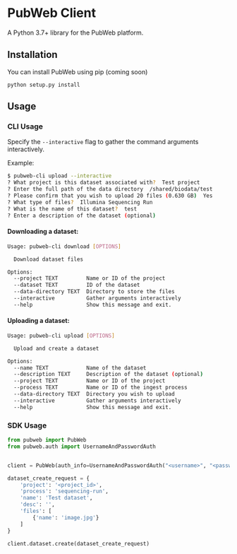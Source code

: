 # PubWeb Client

A Python 3.7+ library for the PubWeb platform.

## Installation

You can install PubWeb using pip (coming soon)

`python setup.py install`

## Usage

### CLI Usage

Specify the `--interactive` flag to gather the command arguments interactively. 

Example:

```bash
$ pubweb-cli upload --interactive
? What project is this dataset associated with?  Test project
? Enter the full path of the data directory  /shared/biodata/test
? Please confirm that you wish to upload 20 files (0.630 GB)  Yes
? What type of files?  Illumina Sequencing Run
? What is the name of this dataset?  test
? Enter a description of the dataset (optional)

```


#### Downloading a dataset:
```bash
Usage: pubweb-cli download [OPTIONS]

  Download dataset files

Options:
  --project TEXT         Name or ID of the project
  --dataset TEXT         ID of the dataset
  --data-directory TEXT  Directory to store the files
  --interactive          Gather arguments interactively
  --help                 Show this message and exit.
```

#### Uploading a dataset:
```bash
Usage: pubweb-cli upload [OPTIONS]

  Upload and create a dataset

Options:
  --name TEXT            Name of the dataset
  --description TEXT     Description of the dataset (optional)
  --project TEXT         Name or ID of the project
  --process TEXT         Name or ID of the ingest process
  --data-directory TEXT  Directory you wish to upload
  --interactive          Gather arguments interactively
  --help                 Show this message and exit.
```

### SDK Usage

```python
from pubweb import PubWeb
from pubweb.auth import UsernameAndPasswordAuth


client = PubWeb(auth_info=UsernameAndPasswordAuth("<username>", "<password>"))

dataset_create_request = {
    'project': '<project_id>',
    'process': 'sequencing-run',
    'name': 'Test dataset',
    'desc': '',
    'files': [
        {'name': 'image.jpg'}
    ]
}

client.dataset.create(dataset_create_request)

```